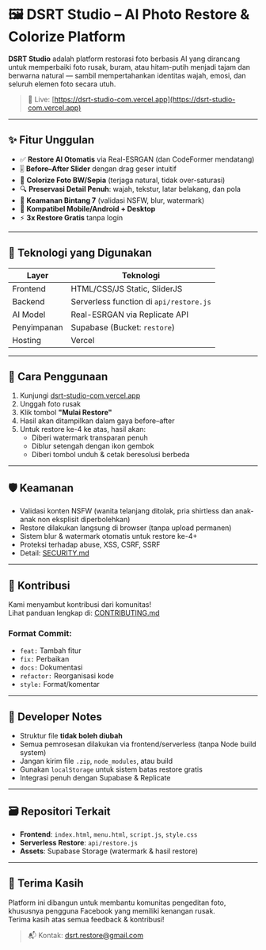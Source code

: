 # 🖼️ DSRT Studio – AI Photo Restore & Colorize Platform

**DSRT Studio** adalah platform restorasi foto berbasis AI yang dirancang untuk memperbaiki foto rusak, buram, atau hitam-putih menjadi tajam dan berwarna natural — sambil mempertahankan identitas wajah, emosi, dan seluruh elemen foto secara utuh.

> 🔗 Live: [https://dsrt-studio-com.vercel.app](https://dsrt-studio-com.vercel.app)

---

## ✨ Fitur Unggulan

- ✅ **Restore AI Otomatis** via Real-ESRGAN (dan CodeFormer mendatang)
- 🎚️ **Before–After Slider** dengan drag geser intuitif
- 🎨 **Colorize Foto BW/Sepia** (terjaga natural, tidak over-saturasi)
- 🔍 **Preservasi Detail Penuh**: wajah, tekstur, latar belakang, dan pola
- 🔐 **Keamanan Bintang 7** (validasi NSFW, blur, watermark)
- 📱 **Kompatibel Mobile/Android + Desktop**
- ⚡ **3x Restore Gratis** tanpa login

---

## 🧩 Teknologi yang Digunakan

| Layer       | Teknologi                                 |
|-------------|--------------------------------------------|
| Frontend    | HTML/CSS/JS Static, SliderJS              |
| Backend     | Serverless function di `api/restore.js`   |
| AI Model    | Real-ESRGAN via Replicate API             |
| Penyimpanan | Supabase (Bucket: `restore`)              |
| Hosting     | Vercel                                     |

---

## 📸 Cara Penggunaan

1. Kunjungi [dsrt-studio-com.vercel.app](https://dsrt-studio-com.vercel.app)
2. Unggah foto rusak
3. Klik tombol **"Mulai Restore"**
4. Hasil akan ditampilkan dalam gaya before–after
5. Untuk restore ke-4 ke atas, hasil akan:
   - Diberi watermark transparan penuh
   - Diblur setengah dengan ikon gembok
   - Diberi tombol unduh & cetak beresolusi berbeda

---

## 🛡️ Keamanan

- Validasi konten NSFW (wanita telanjang ditolak, pria shirtless dan anak-anak non eksplisit diperbolehkan)
- Restore dilakukan langsung di browser (tanpa upload permanen)
- Sistem blur & watermark otomatis untuk restore ke-4+
- Proteksi terhadap abuse, XSS, CSRF, SSRF
- Detail: [SECURITY.md](./SECURITY.md)

---

## 🤝 Kontribusi

Kami menyambut kontribusi dari komunitas!  
Lihat panduan lengkap di: [CONTRIBUTING.md](./CONTRIBUTING.md)

### Format Commit:

- `feat:` Tambah fitur  
- `fix:` Perbaikan  
- `docs:` Dokumentasi  
- `refactor:` Reorganisasi kode  
- `style:` Format/komentar

---

## 🧪 Developer Notes

- Struktur file **tidak boleh diubah**
- Semua pemrosesan dilakukan via frontend/serverless (tanpa Node build system)
- Jangan kirim file `.zip`, `node_modules`, atau build
- Gunakan `localStorage` untuk sistem batas restore gratis
- Integrasi penuh dengan Supabase & Replicate

---

## 🗃️ Repositori Terkait

- **Frontend**: `index.html`, `menu.html`, `script.js`, `style.css`
- **Serverless Restore**: `api/restore.js`
- **Assets**: Supabase Storage (watermark & hasil restore)

---

## 🙏 Terima Kasih

Platform ini dibangun untuk membantu komunitas pengeditan foto, khususnya pengguna Facebook yang memiliki kenangan rusak.  
Terima kasih atas semua feedback & kontribusi!

> 📬 Kontak: dsrt.restore@gmail.com
